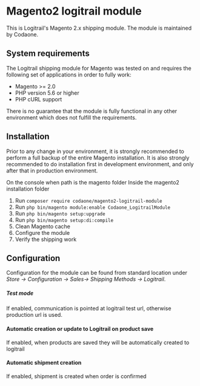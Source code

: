 # Magento2 logitrail module

This is Logitrail's Magento 2.x shipping module. The module is maintained by Codaone.

## System requirements

The Logitrail shipping module for Magento was tested on and requires the following set of applications in order to fully work:

* Magento >= 2.0
* PHP version 5.6 or higher
* PHP cURL support

There is no guarantee that the module is fully functional in any other environment which does not fulfill the requirements.

## Installation

Prior to any change in your environment, it is strongly recommended to perform a full backup of the entire Magento installation.
It is also strongly recommended to do installation first in development environment, and only after that in production environment.

On the console when path is the magento folder
Inside the magento2 installation folder

1. Run `composer require codaone/magento2-logitrail-module`
2. Run `php bin/magento module:enable Codaone_LogitrailModule`
3. Run `php bin/magento setup:upgrade`
4. Run `php bin/magento setup:di:compile`
5. Clean Magento cache
6. Configure the module
7. Verify the shipping work

## Configuration

Configuration for the module can be found from standard location under *Store -> Configuration -> Sales-> Shipping Methods -> Logitrail*.

##### Test mode
If enabled, communication is pointed at logitrail test url, otherwise production url is used.

#### Automatic creation or update to Logitrail on product save
If enabled, when products are saved they will be automatically created to logitrail

#### Automatic shipment creation
If enabled, shipment is created when order is confirmed
